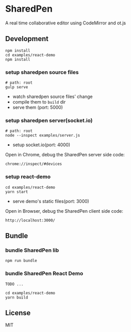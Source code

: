 # SharedPen
A real time collaborative editor using CodeMirror and ot.js

## Development
```
npm install
cd examples/react-demo
npm install
```

### setup sharedpen source files
```
# path: root
gulp serve
```

- watch sharedpen source files' change
- compile them to `build` dir
- serve them (port: 5000)

### setup sharedpen server(socket.io)
```
# path: root
node --inspect examples/server.js
```

- setup socket.io(port: 4000)

Open in Chrome, debug the SharedPen server side code:
```
chrome://inspect/#devices
```

### setup react-demo
```
cd examples/react-demo
yarn start
```

- serve demo's static files(port: 3000)

Open in Browser, debug the SharedPen client side code:
```
http://localhost:3000/
```

## Bundle
### bundle SharedPen lib
```
npm run bundle
```

### bundle SharedPen React Demo
```
TODO ...

cd examples/react-demo
yarn build
```

## License
MIT
